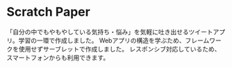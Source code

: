 # Scratch Paper
「自分の中でもやもやしている気持ち・悩み」を気軽に吐き出せるツイートアプリ。学習の一環で作成しました。
Webアプリの構造を学ぶため、フレームワークを使用せずサーブレットで作成しました。
レスポンシブ対応しているため、スマートフォンからも利用できます。


